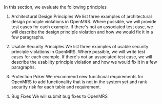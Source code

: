 In this section, we evaluate the following principles

1) Architectural Design Principles
We list three examples of architectural design principle violations in OpenMRS. Where possible, we will provide test cases for each example. If there's not an associated test case, we will describe the design principle violation and how we would fix it in a few paragraphs.

2) Usable Security Principles
We list three examples of usable security principle violations in OpenMRS. Where possible, we will write test cases for each example. If there's not an associated test case, we will describe the usability principle violation and how we would fix it in a few paragraphs.

3) Protection Poker
We recommend new functional requirements for OpenMRS to add functionality that is not in the system yet and rank security risk for each table and requirement.

4) Bug Fixes
We will submit bug fixes to OpenMRS